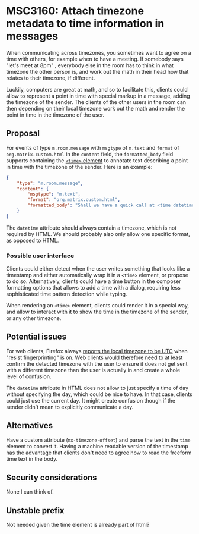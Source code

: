 # MSC3160: Attach timezone metadata to time information in messages

When communicating across timezones, you sometimes want to agree on a time with
others, for example when to have a meeting. If somebody says "let's meet at 8pm"
, everybody else in the room has to think in what timezone the other person is,
and work out the math in their head how that relates to their timezone,
if different.

Luckily, computers are great at math, and so to facilitate this, clients could 
allow to represent a point in time with special markup in a message,
adding the timezone of the sender. The clients of the other users in the room
can then depending on their local timezone work out the math and render
the point in time in the timezone of the user.

## Proposal

For events of type `m.room.message` with `msgtype` of `m.text` and `format` of 
`org.matrix.custom.html` in the `content` field, the `formatted_body` field 
supports containing the
[`<time>` element](https://developer.mozilla.org/en-US/docs/Web/HTML/Element/time)
to annotate text describing a point in time with the timezone of the sender.
Here is an example:

```json
{
    "type": "m.room.message",
    "content": {
        "msgtype": "m.text",
        "format": "org.matrix.custom.html",
        "formatted_body": "Shall we have a quick call at <time datetime=\"2021-04-30T09:00-0200\">9am tomorrow</time>?"
    }
}
```

The `datetime` attribute should always contain a timezone, which is not required
 by HTML. We should probably also only allow one specific format,
 as opposed to HTML.

### Possible user interface

Clients could either detect when the user writes something that looks like
a timestamp and either automatically wrap it in a `<time>` element, or propose
to do so. Alternatively, clients could have a time button in the composer
formatting options that allows to add a time with a dialog, requiring less
sophisticated time pattern detection while typing.

When rendering an `<time>` element, clients could render it in a special way,
and allow to interact with it to show the time in the timezone of the sender,
or any other timezone.

## Potential issues

For web clients, Firefox always
[reports the local timezone to be UTC](https://bugzilla.mozilla.org/show_bug.cgi?id=1330890)
when "resist fingerprinting" is on. Web clients would therefore need to at
least confirm the detected timezone with the user to ensure it does not get
sent with a different timezone than the user is actually in and create
a whole level of confusion.

The `datetime` attribute in HTML does not allow to just specify a time of day
without specifying the day, which could be nice to have. In that case, clients
could just use the current day. It might create confusion though if the sender
didn't mean to explicitly communicate a day.

## Alternatives

Have a custom attribute (`mx-timezone-offset`) and parse the text in the `time`
element to convert it. Having a machine readable version of the timestamp has
the advantage that clients don't need to agree how to read the freeform time
text in the body.

## Security considerations

None I can think of.

## Unstable prefix

Not needed given the time element is already part of html?

